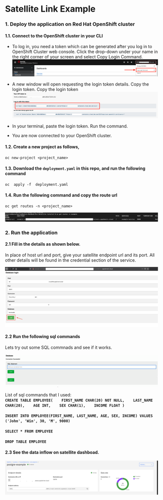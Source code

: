 # Satellite Link Example

### 1. Deploy the application on Red Hat OpenShift cluster

#### 1.1. Connect to the OpenShift cluster in your CLI

- To log in, you need a token which can be generated after you log in to OpenShift Cluster web console. Click the drop-down under your name in the right corner of your screen and select Copy Login Command.
![](images/redhat1.png)

- A new window will open requesting the login token details. Copy the login token. Copy the login token
![](images/redhat2.png)

- In your terminal, paste the login token. Run the command.

- You are now connected to your OpenShift cluster.

#### 1.2. Create a new project as follows,

    oc new-project <project_name>

#### 1.3. Download the `deployment.yaml` in this repo, and run the following command

    oc  apply -f  deployment.yaml

#### 1.4. Run the following command and copy the route url 

    oc get routes -n <project_name>
    
![](images/oc.png)

### 2. Run the application

#### 2.1 Fill in the details as shown below.

In place of host url and port, give your satellite endpoint url and its port. All other details will be found in the credential section of the service.

![](images/database1.png)

#### 2.2 Run the following sql commands 

Lets try out some SQL commnads and see if it works.

![](images/sql.gif)

List of sql commands that I used:<br>
**`CREATE TABLE EMPLOYEE(    FIRST_NAME CHAR(20) NOT NULL,    LAST_NAME CHAR(20),    AGE INT,    SEX CHAR(1),    INCOME FLOAT )`
   <br><br>
`INSERT INTO EMPLOYEE(FIRST_NAME, LAST_NAME, AGE, SEX,
   INCOME) VALUES ('John', 'Win', 30, 'M', 9000)`
   <br><br>
`SELECT * FROM EMPLOYEE`
<br><br>
`DROP TABLE EMPLOYEE`**

#### 2.3 See the data inflow on satellite dashboad.

![](images/satellite.png)

